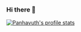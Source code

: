 ### Hi there 👋


[![Panhavuth's profile stats](https://github-readme-stats.vercel.app/api?username=p-lau&show_icons=true&theme=react)](https://github.com/anuraghazra/github-readme-stats)

<!--
**p-lau/p-lau** is a ✨ _special_ ✨ repository because its `README.md` (this file) appears on your GitHub profile.

Here are some ideas to get you started:

- 🔭 I’m currently working on ...
- 🌱 I’m currently learning ...
- 👯 I’m looking to collaborate on ...
- 🤔 I’m looking for help with ...
- 💬 Ask me about ...
- 📫 How to reach me: ...
- 😄 Pronouns: ...
- ⚡ Fun fact: ...
-->
